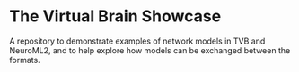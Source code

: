 # The Virtual Brain Showcase

A repository to demonstrate examples of network models in TVB and NeuroML2, and to help explore how models can be exchanged between the formats.
